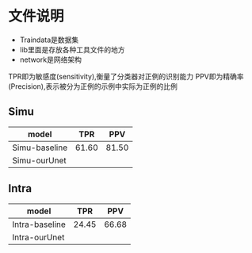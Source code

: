 # 文件说明
- Traindata是数据集
- lib里面是存放各种工具文件的地方
- network是网络架构 

TPR即为敏感度(sensitivity),衡量了分类器对正例的识别能力
PPV即为精确率(Precision),表示被分为正例的示例中实际为正例的比例

## Simu
|  model         |  TPR  |  PPV    |
|  ----          | ----  | ----    |
| Simu-baseline  | 61.60 |  81.50  |
| Simu-ourUnet   |       |         |

## Intra
|  model         |  TPR  |  PPV    |
|  ----          | ----  | ----    |
| Intra-baseline | 24.45 |  66.68  |
| Intra-ourUnet  |       |         |

